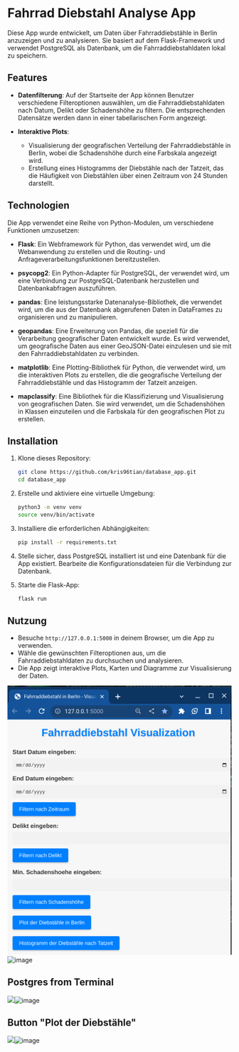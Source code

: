 # Fahrrad Diebstahl Analyse App

Diese App wurde entwickelt, um Daten über Fahrraddiebstähle in Berlin anzuzeigen und zu analysieren. Sie basiert auf dem Flask-Framework und verwendet PostgreSQL als Datenbank, um die Fahrraddiebstahldaten lokal zu speichern.

## Features

- **Datenfilterung**: Auf der Startseite der App können Benutzer verschiedene Filteroptionen auswählen, um die Fahrraddiebstahldaten nach Datum, Delikt oder Schadenshöhe zu filtern. Die entsprechenden Datensätze werden dann in einer tabellarischen Form angezeigt.
  
- **Interaktive Plots**:
  - Visualisierung der geografischen Verteilung der Fahrraddiebstähle in Berlin, wobei die Schadenshöhe durch eine Farbskala angezeigt wird.
  - Erstellung eines Histogramms der Diebstähle nach der Tatzeit, das die Häufigkeit von Diebstählen über einen Zeitraum von 24 Stunden darstellt.

## Technologien

Die App verwendet eine Reihe von Python-Modulen, um verschiedene Funktionen umzusetzen:

- **Flask**: Ein Webframework für Python, das verwendet wird, um die Webanwendung zu erstellen und die Routing- und Anfrageverarbeitungsfunktionen bereitzustellen.
  
- **psycopg2**: Ein Python-Adapter für PostgreSQL, der verwendet wird, um eine Verbindung zur PostgreSQL-Datenbank herzustellen und Datenbankabfragen auszuführen.
  
- **pandas**: Eine leistungsstarke Datenanalyse-Bibliothek, die verwendet wird, um die aus der Datenbank abgerufenen Daten in DataFrames zu organisieren und zu manipulieren.
  
- **geopandas**: Eine Erweiterung von Pandas, die speziell für die Verarbeitung geografischer Daten entwickelt wurde. Es wird verwendet, um geografische Daten aus einer GeoJSON-Datei einzulesen und sie mit den Fahrraddiebstahldaten zu verbinden.
  
- **matplotlib**: Eine Plotting-Bibliothek für Python, die verwendet wird, um die interaktiven Plots zu erstellen, die die geografische Verteilung der Fahrraddiebstähle und das Histogramm der Tatzeit anzeigen.
  
- **mapclassify**: Eine Bibliothek für die Klassifizierung und Visualisierung von geografischen Daten. Sie wird verwendet, um die Schadenshöhen in Klassen einzuteilen und die Farbskala für den geografischen Plot zu erstellen.

## Installation

1. Klone dieses Repository:
   ```bash
   git clone https://github.com/kris96tian/database_app.git
   cd database_app
   ```

2. Erstelle und aktiviere eine virtuelle Umgebung:
   ```bash
   python3 -m venv venv
   source venv/bin/activate  
   ```

3. Installiere die erforderlichen Abhängigkeiten:
   ```bash
   pip install -r requirements.txt
   ```

4. Stelle sicher, dass PostgreSQL installiert ist und eine Datenbank für die App existiert. Bearbeite die Konfigurationsdateien für die Verbindung zur Datenbank.

5. Starte die Flask-App:
   ```bash
   flask run
   ```

## Nutzung

- Besuche `http://127.0.0.1:5000` in deinem Browser, um die App zu verwenden.
- Wähle die gewünschten Filteroptionen aus, um die Fahrraddiebstahldaten zu durchsuchen und analysieren.
- Die App zeigt interaktive Plots, Karten und Diagramme zur Visualisierung der Daten.



<img src="https://github.com/kris96tian/database_app/blob/main/APP_screenshot_.png?raw=true" />![image](https://github.com/kris96tian/database_app/assets/92834350/78e36c72-b7d6-49e8-908b-7e3df6a0a8ac)

## Postgres from Terminal
<img src="blob:chrome-untrusted://media-app/431af720-cbaa-43d9-ace2-0136371a59f9" />![image](https://github.com/kris96tian/database_app/assets/92834350/6418d0e8-2395-481f-8e96-b95bae0ef5dc)

## Button "Plot der Diebstähle"

<img src="blob:chrome-untrusted://media-app/3978384e-c554-4688-81e4-63fdd4e1b6c5" />![image](https://github.com/kris96tian/database_app/assets/92834350/0145aa07-ecb1-4da8-8e04-b7a812e54866)
